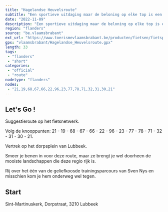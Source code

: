 ```yaml
---
title: "Hagelandse Heuvelsroute"
subtitle: "Een sportieve uitdaging maar de beloning op elke top is een schitterend panorama en mooie landschappen"
date: "2022-11-09"
description: "Een sportieve uitdaging maar de beloning op elke top is een schitterend panorama en mooie landschappen. Langs verstilde dorpjes en fraaie gebouwen als het kasteel van Attenrode en de Herendaalhoeve. Een geliefd oefenparcours van Sven Nys."
region: "flanders"
source: "be.vlaamsbrabant"
ext_url: "https://www.toerismevlaamsbrabant.be/producten/fietsen/fietsproducten/hagelandse-heuvelroute/index.html"
gpx: "vlaamsbrabant/Hagelandse_Heuvelsroute.gpx"
length: 33
tags:
 - "flanders"
 - "short"
categories:
 - "official"
 - "route"
nodetype: "flanders"
nodes:
 - "21,19,68,67,66,22,96,23,77,78,71,32,31,30,21"
---
```


## Let's Go ! 

Suggestieroute op het fietsnetwerk.

Volg de knooppunten: 21 - 19 - 68 - 67 - 66 - 22 - 96 - 23 - 77 - 78 - 71 - 32 - 31 - 30 - 21.

Vertrek op het dorpsplein van Lubbeek.

Smeer je benen in voor deze route, maar ze brengt je wel doorheen de mooiste landschappen die deze regio rijk is.

Rij over het één van de geliefkoosde trainingsparcours van Sven Nys en misschien kom je hem onderweg wel tegen.

## Start

Sint-Martinuskerk, Dorpstraat, 3210 Lubbeek
